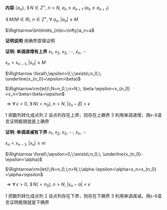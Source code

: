 **内容**
$\{a_n\},\;\exists\;N\in Z^+,\;n>N,\;a_n\leq a_{n+1}\;(a_n\geq a_{n+1})$

$\exists\;M(M\in R),\;n\in Z^+,\;\forall\;a_n,\;
|a_n|\leq M$

$\Rightarrow\lim\limits_{n\to+\infty}a_n=a$

**证明说明**
用确界原理证明

**证明: 单调递增有上界**
$x_1,\;x_2,\;x_3,\;\cdots,\;x_n,\;\cdots$

$x_n>x_{n-1},\;|x_n|\leq M$

$\Rightarrow \forall\;\epsilon>0,\;\exists\;n_0,\;
\underline{x_{n_0}+\epsilon>\beta}$

$\Rightarrow\rm{let}\;N=n_0,\;n>N,\;
\beta-\epsilon<x_{n_0}<x_n<\beta<\beta+\epsilon$

$\Rightarrow
\forall\;\epsilon>0,\;\exists\;N(=n_0),\;n>N,\;
|x_n-\beta|<\epsilon$

1 把数列转化成点列
2 该点列存在上界，则存在上确界
3 利用单调递增，用ε-δ语言证明极限就是上确界

**证明: 单调递减有下界**
$x_1,\;x_2,\;x_3,\;\cdots,\;x_n,\;\cdots$

$x_n<x_{n-1},\;|x_n|\geq m$

$\Rightarrow \forall\;\epsilon>0,\;\exists\;n_0,\;
\underline{x_{n_0}-\epsilon<\alpha}$

$\Rightarrow\rm{let}\;N=n_0,\;n>N,\;\alpha-\epsilon<\alpha<x_n<x_{n_0}<\alpha+\epsilon$

$\Rightarrow \forall\;\epsilon>0,\;\exists\;N(=n_0),\;n>N,\;|x_n-\alpha|<\epsilon$

1 把数列转化成点列
2 该点列存在下界，则存在下确界
3 利用单调递减，用ε-δ语言证明极限就是下确界
